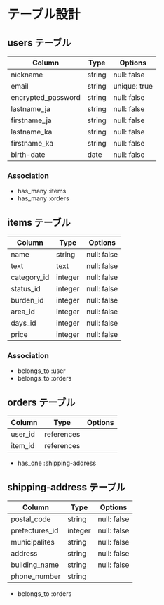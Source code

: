 # テーブル設計

## users テーブル

| Column              | Type   | Options     |
| ------------        | ------ | ----------- |
| nickname            | string | null: false |
| email               | string | unique: true|
| encrypted_password  | string | null: false |
| lastname_ja         | string | null: false |
| firstname_ja        | string | null: false |
| lastname_ka         | string | null: false |
| firstname_ka        | string | null: false |
| birth-date          | date   | null: false |

### Association

- has_many :items
- has_many :orders

## items テーブル

| Column       | Type     | Options     |
| ------------ | ---------| ----------- |
| name         | string   | null: false |
| text         | text     | null: false |
| category_id  | integer  | null: false |
| status_id    | integer  | null: false |
| burden_id    | integer  | null: false |
| area_id      | integer  | null: false |
| days_id      | integer  | null: false |
| price        | integer  | null: false |



### Association

- belongs_to :user
- belongs_to :orders

## orders テーブル

| Column          | Type       | Options     |
| --------------- | ---------- | ------------|
| user_id         | references |             |
| item_id         | references |             |

- has_one :shipping-address


## shipping-address テーブル

| Column          | Type    | Options     |
| --------------- | ------- | ------------|
| postal_code     | string  | null: false |
| prefectures_id  | integer | null: false |
| municipalites   | string  | null: false |
| address         | string  | null: false |
| building_name   | string  | null: false |
| phone_number    | string  |             |

- belongs_to :orders
